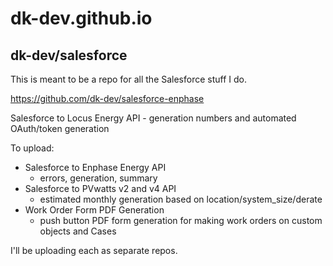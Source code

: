 dk-dev.github.io
================
dk-dev/salesforce
-----------------

This is meant to be a repo for all the Salesforce stuff I do.

https://github.com/dk-dev/salesforce-enphase

Salesforce to Locus Energy API
	- generation numbers and automated OAuth/token generation

To upload:
* Salesforce to Enphase Energy API
	- errors, generation, summary
* Salesforce to PVwatts v2 and v4 API
	- estimated monthly generation based on location/system_size/derate
* Work Order Form PDF Generation
	- push button PDF form generation for making work orders on custom objects and Cases

I'll be uploading each as separate repos.